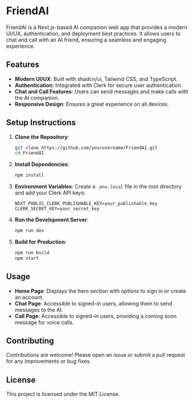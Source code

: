 # FriendAI

FriendAI is a Next.js-based AI companion web app that provides a modern UI/UX, authentication, and deployment best practices. It allows users to chat and call with an AI friend, ensuring a seamless and engaging experience.

## Features

- **Modern UI/UX**: Built with shadcn/ui, Tailwind CSS, and TypeScript.
- **Authentication**: Integrated with Clerk for secure user authentication.
- **Chat and Call Features**: Users can send messages and make calls with the AI companion.
- **Responsive Design**: Ensures a great experience on all devices.

## Setup Instructions

1. **Clone the Repository**:
   ```bash
   git clone https://github.com/yourusername/FriendAI.git
   cd FriendAI
   ```

2. **Install Dependencies**:
   ```bash
   npm install
   ```

3. **Environment Variables**:
   Create a `.env.local` file in the root directory and add your Clerk API keys:
   ```
   NEXT_PUBLIC_CLERK_PUBLISHABLE_KEY=your_publishable_key
   CLERK_SECRET_KEY=your_secret_key
   ```

4. **Run the Development Server**:
   ```bash
   npm run dev
   ```

5. **Build for Production**:
   ```bash
   npm run build
   npm start
   ```

## Usage

- **Home Page**: Displays the hero section with options to sign in or create an account.
- **Chat Page**: Accessible to signed-in users, allowing them to send messages to the AI.
- **Call Page**: Accessible to signed-in users, providing a coming soon message for voice calls.

## Contributing

Contributions are welcome! Please open an issue or submit a pull request for any improvements or bug fixes.

## License

This project is licensed under the MIT License.
